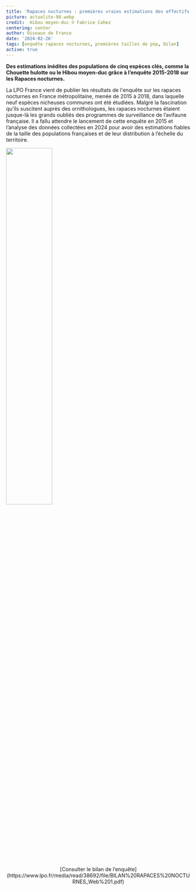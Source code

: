 ```yaml
---
title: 'Rapaces nocturnes : premières vraies estimations des effectifs et des distributions en France'
picture: actualite-98.webp
credit:  Hibou moyen-duc © Fabrice Cahez
centering: center
author: Oiseaux de France
date: '2024-02-26'
tags: [enquête rapaces nocturnes, premières tailles de pop, bilan]
active: true
---
```


**Des estimations inédites des populations de cinq espèces clés, comme la Chouette hulotte ou le Hibou moyen-duc grâce à l’enquête 2015-2018 sur les Rapaces nocturnes.** 

La LPO France vient de publier les résultats de l'enquête sur les rapaces nocturnes en France métropolitaine, menée de 2015 à 2018, dans laquelle neuf espèces nicheuses communes ont été étudiées.
Malgré la fascination qu’ils suscitent auprès des ornithologues, les rapaces nocturnes étaient jusque-là les grands oubliés des programmes de surveillance de l’avifaune française. Il a fallu attendre le lancement de cette enquête en 2015 et l’analyse des données collectées en 2024 pour avoir des estimations fiables de la taille des populations françaises et de leur distribution à l’échelle du territoire. 

<img class="InformativePagePicture" style="width: 50%" src="/news/actualite-98-couvbilan.webp"/>
<span class="InformativePagePictureLegend"></span>

<p align="center">
  [Consulter le bilan de l’enquête](https://www.lpo.fr/media/read/38692/file/BILAN%20RAPACES%20NOCTURNES_Web%201.pdf)
</p>





